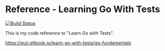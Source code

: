 Reference - Learning Go With Tests
==================================

[![Build Status](https://travis-ci.org/rkeplin/learn-go.svg?branch=master)](https://travis-ci.org/rkeplin/learn-go)

This is my code reference to "Learn Go with Tests".

https://quii.gitbook.io/learn-go-with-tests/go-fundamentals
